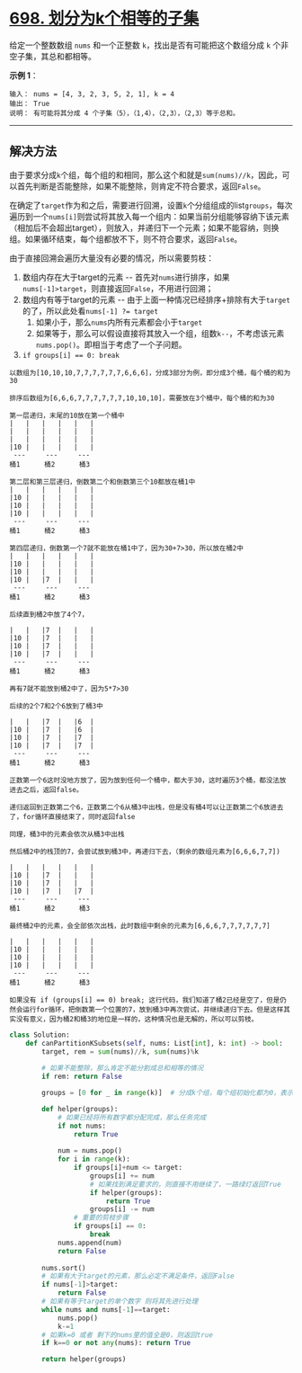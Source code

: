 # [698. 划分为k个相等的子集](https://leetcode-cn.com/problems/partition-to-k-equal-sum-subsets/)

给定一个整数数组 `nums` 和一个正整数 `k`，找出是否有可能把这个数组分成 `k` 个非空子集，其总和都相等。

**示例 1**：
```
输入： nums = [4, 3, 2, 3, 5, 2, 1], k = 4
输出： True
说明： 有可能将其分成 4 个子集（5），（1,4），（2,3），（2,3）等于总和。
```

---

## 解决方法

由于要求分成`k`个组，每个组的和相同，那么这个和就是`sum(nums)//k`，因此，可以首先判断是否能整除，如果不能整除，则肯定不符合要求，返回`False`。

在确定了`target`作为和之后，需要进行回溯，设置`k`个分组组成的list`groups`，每次遍历到一个`nums[i]`则尝试将其放入每一个组内：如果当前分组能够容纳下该元素（相加后不会超出target），则放入，并递归下一个元素；如果不能容纳，则换组。如果循环结束，每个组都放不下，则不符合要求，返回`False`。

由于直接回溯会遍历大量没有必要的情况，所以需要剪枝：

1. 数组内存在大于target的元素 -- 首先对`nums`进行排序，如果`nums[-1]>target`，则直接返回`False`，不用进行回溯；
2. 数组内有等于target的元素 -- 由于上面一种情况已经排序+排除有大于`target`的了，所以此处看`nums[-1] ?= target`
   1. 如果小于，那么`nums`内所有元素都会小于`target`
   2. 如果等于，那么可以假设直接将其放入一个组，组数`k--`，不考虑该元素`nums.pop()`。即相当于考虑了一个子问题。
3. `if groups[i] == 0: break`

```
以数组为[10,10,10,7,7,7,7,7,7,6,6,6]，分成3部分为例，即分成3个桶，每个桶的和为30

排序后数组为[6,6,6,7,7,7,7,7,7,10,10,10]，需要放在3个桶中，每个桶的和为30

第一层递归，末尾的10放在第一个桶中
|   |   |   |   |   |
|   |	|   |   |   |
|   |	|   |   |   |
|10 |	|   |   |   |
 ---	 ---	 ---
桶1      桶2      桶3

第二层和第三层递归，倒数第二个和倒数第三个10都放在桶1中
|   |   |   |   |   |
|10 |	|   |   |   |
|10 |	|   |   |   |
|10 |	|   |   |   |
 ---	 ---	 ---
桶1      桶2      桶3

第四层递归，倒数第一个7就不能放在桶1中了，因为30+7>30，所以放在桶2中
|   |   |   |   |   |
|10 |	|   |   |   |
|10 |	|   |   |   |
|10 |	|7  |   |   |
 ---	 ---	 ---
桶1      桶2      桶3

后续直到桶2中放了4个7，

|   |   |7  |   |   |
|10 |	|7  |   |   |
|10 |	|7  |   |   |
|10 |	|7  |   |   |
 ---	 ---	 ---
桶1      桶2      桶3

再有7就不能放到桶2中了，因为5*7>30

后续的2个7和2个6放到了桶3中

|   |   |7  |   |6  |
|10 |	|7  |   |6  |
|10 |	|7  |   |7  |
|10 |	|7  |   |7  |
 ---	 ---	 ---
桶1      桶2      桶3

正数第一个6这时没地方放了，因为放到任何一个桶中，都大于30，这时遍历3个桶，都没法放进去之后，返回false。

递归返回到正数第二个6，正数第二个6从桶3中出栈，但是没有桶4可以让正数第二个6放进去了，for循环直接结束了，同时返回false

同理，桶3中的元素会依次从桶3中出栈

然后桶2中的栈顶的7，会尝试放到桶3中，再递归下去，（剩余的数组元素为[6,6,6,7,7])

|   |   |   |   |   |
|10 |	|7  |   |   |
|10 |	|7  |   |   |
|10 |	|7  |   |7  |
 ---	 ---	 ---
桶1      桶2      桶3

最终桶2中的元素，会全部依次出栈，此时数组中剩余的元素为[6,6,6,7,7,7,7,7,7]

|   |   |   |   |   |
|10 |	|   |   |   |
|10 |	|   |   |   |
|10 |	|   |   |   |
 ---	 ---	 ---
桶1      桶2      桶3

如果没有 if (groups[i] == 0) break; 这行代码，我们知道了桶2已经是空了，但是仍然会运行for循环，把倒数第一个位置的7，放到桶3中再次尝试，并继续递归下去。但是这样其实没有意义，因为桶2和桶3的地位是一样的，这种情况也是无解的，所以可以剪枝。
```

```py
class Solution:
    def canPartitionKSubsets(self, nums: List[int], k: int) -> bool:
        target, rem = sum(nums)//k, sum(nums)%k
        
        # 如果不能整除，那么肯定不能分割成总和相等的情况
        if rem: return False

        groups = [0 for _ in range(k)]  # 分成k个组，每个组初始化都为0，表示没有元素

        def helper(groups):
            # 如果已经将所有数字都分配完成，那么任务完成
            if not nums:
                return True
            
            num = nums.pop()
            for i in range(k):
                if groups[i]+num <= target:
                    groups[i] += num
                    # 如果找到满足要求的，则直接不用继续了，一路绿灯返回True
                    if helper(groups):
                        return True
                    groups[i] -= num
                # 重要的剪枝步骤
                if groups[i] == 0:
                    break
            nums.append(num)
            return False
        
        nums.sort()
        # 如果有大于target的元素，那么必定不满足条件，返回False
        if nums[-1]>target: 
            return False
        # 如果有等于target的单个数字 则将其先进行处理
        while nums and nums[-1]==target:
            nums.pop()
            k-=1
        # 如果k=0 或者 剩下的nums里的值全是0，则返回true
        if k==0 or not any(nums): return True

        return helper(groups)
```